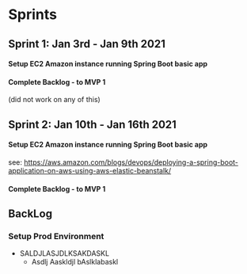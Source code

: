 # Sprints

## Sprint 1: Jan 3rd - Jan 9th 2021
  #### Setup EC2 Amazon instance running Spring Boot basic app
  #### Complete Backlog - to MVP 1
  (did not work on any of this)
## Sprint 2: Jan 10th - Jan 16th 2021
  #### Setup EC2 Amazon instance running Spring Boot basic app
  see:  https://aws.amazon.com/blogs/devops/deploying-a-spring-boot-application-on-aws-using-aws-elastic-beanstalk/
  #### Complete Backlog - to MVP 1

## BackLog
  ### Setup Prod Environment
  * SALDJLASJDLKSAKDASKL 
    * Asdlj Aaskldjl bAslklabaskl
    
